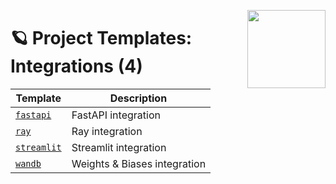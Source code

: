 <a href="https://explosion.ai"><img src="https://explosion.ai/assets/img/logo.svg" width="125" height="125" align="right" /></a>

# 🪐 Project Templates: Integrations (4)

| Template | Description |
| --- | --- |
| [`fastapi`](fastapi) | FastAPI integration |
| [`ray`](ray) | Ray integration |
| [`streamlit`](streamlit) | Streamlit integration |
| [`wandb`](wandb) | Weights & Biases integration |